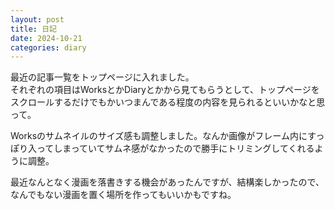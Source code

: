 ```yaml
---
layout: post
title: 日記
date: 2024-10-21
categories: diary
---
```

最近の記事一覧をトップページに入れました。  
それぞれの項目はWorksとかDiaryとかから見てもらうとして、トップページをスクロールするだけでもかいつまんである程度の内容を見られるといいかなと思って。

Worksのサムネイルのサイズ感も調整しました。なんか画像がフレーム内にすっぽり入ってしまっていてサムネ感がなかったので勝手にトリミングしてくれるように調整。

最近なんとなく漫画を落書きする機会があったんですが、結構楽しかったので、なんでもない漫画を置く場所を作ってもいいかもですね。
